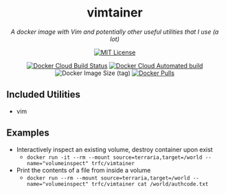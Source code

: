 <div align="center">

# vimtainer

*A docker image with Vim and potentially other useful utilities that I use (a lot)*

[![MIT License](https://img.shields.io/dub/l/vibe-d.svg?style=flat-square)](https://github.com/JoshuaTheMiller/vimtainer) 

[![Docker Cloud Build Status](https://img.shields.io/docker/cloud/build/trfc/vimtainer?style=flat-square)][dockerHub] [![Docker Cloud Automated build](https://img.shields.io/docker/cloud/automated/trfc/vimtainer?style=flat-square)][dockerHub] ![Docker Image Size (tag)](https://img.shields.io/docker/image-size/trfc/vimtainer/latest?style=flat-square) [![Docker Pulls](https://img.shields.io/docker/pulls/trfc/vimtainer?style=flat-square)][dockerHub]

</div>

## Included Utilities

* vim

## Examples

* Interactively inspect an existing volume, destroy container upon exist
  * `docker run -it --rm --mount source=terraria,target=/world --name="volumeinspect" trfc/vimtainer`
* Print the contents of a file from inside a volume
  * `docker run --rm --mount source=terraria,target=/world --name="volumeinspect" trfc/vimtainer cat /world/authcode.txt`



[dockerHub]: https://hub.docker.com/repository/docker/trfc/vimtainer
